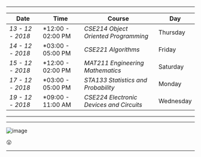 ***

| Date            | Time              |Course                                  |  Day|
| ------          | -----             | -----                                  |-----|
| *13 - 12 - 2018*  |  *12:00 - 02:00 PM | *CSE214 Object Oriented Programming*   | Thursday|
| *14 - 12 - 2018*  |  *03:00 - 05:00 PM | *CSE221 Algorithms*                 | Friday|
| *15 - 12 - 2018*  |  *12:00 - 02:00 PM | *MAT211 Engineering Mathematics*        |Saturday|
|  *17 - 12 - 2018* |  *03:00 - 05:00 PM | *STA133 Statistics and Probability*     |Monday|
| *19 - 12 - 2018*  |  *09:00 - 11:00 AM | *CSE224 Electronic Devices and Circuits* |Wednesday|

***

***

![image](https://user-images.githubusercontent.com/35966401/49700090-5ae7a780-fc04-11e8-922b-2ced8c7a5564.png)

:open_mouth:
***
